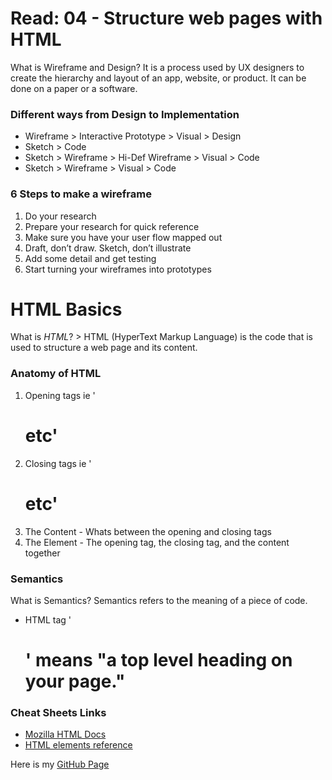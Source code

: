 # Read: 04 - Structure web pages with HTML

What is Wireframe and Design? It is a process used by UX designers to create the hierarchy and layout of an app, website, or product. It can be done on a paper or a software.

### Different ways from Design to Implementation

- Wireframe > Interactive Prototype > Visual > Design 
- Sketch > Code
- Sketch > Wireframe > Hi-Def Wireframe > Visual > Code
- Sketch > Wireframe > Visual > Code 


### 6 Steps to make a wireframe
1. Do your research
2. Prepare your research for quick reference
3. Make sure you have your user flow mapped out
4. Draft, don’t draw. Sketch, don’t illustrate
5. Add some detail and get testing
6. Start turning your wireframes into prototypes

# HTML Basics

What is _HTML_?  > HTML (HyperText Markup Language) is the code that is used to structure a web page and its content.

### Anatomy of HTML

1. Opening tags ie '<p> <h1> <html> <body> etc'
2. Closing tags ie '<p/> <h1/> <html/> <body/> etc'
3. The Content - Whats between the opening and closing tags
4. The Element - The opening tag, the closing tag, and the content together

### Semantics

What is Semantics? Semantics refers to the meaning of a piece of code. 
- HTML tag '<h1>' means "a top level heading on your page."

### Cheat Sheets Links
- [Mozilla HTML Docs](https://developer.mozilla.org/en-US/docs/Web/HTML)
- [HTML elements reference](https://developer.mozilla.org/en-US/docs/Web/HTML/Element)

Here is my [GitHub Page](https://github.com/normanmatthewjr/reading-notes)
